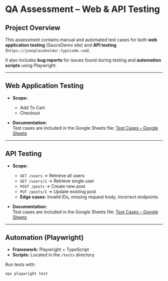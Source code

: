 # QA Assessment – Web & API Testing

## Project Overview
This assessment contains manual and automated test cases for both **web application testing** (SauceDemo site) and **API testing** (`https://jsonplaceholder.typicode.com`).

It also includes **bug reports** for issues found during testing and **automation scripts** using Playwright.

---

## Web Application Testing
- **Scope:**  
  - Add To Cart
  - Checkout

- **Documentation:**  
  Test cases are included in the Google Sheets file: [Test Cases – Google Sheets](https://docs.google.com/spreadsheets/d/1HrUGHNK73XKheSDsNUJasiWmC8PEufHwC2k24okH8FA/edit?usp=sharing)

---

## API Testing
- **Scope:**  
  - `GET /users` → Retrieve all users  
  - `GET /users/1` → Retrieve single user  
  - `POST /posts` → Create new post  
  - `PUT /posts/1` → Update existing post  
  - **Edge cases:** Invalid IDs, missing request body, incorrect endpoints  

- **Documentation:**  
  Test cases are included in the Google Sheets file: [Test Cases – Google Sheets](https://docs.google.com/spreadsheets/d/1HrUGHNK73XKheSDsNUJasiWmC8PEufHwC2k24okH8FA/edit?usp=sharing)

---

## Automation (Playwright)
- **Framework:** Playwright + TypeScript  
- **Scripts:** Located in the `/tests` directory  

Run tests with:
```bash
npx playwright test